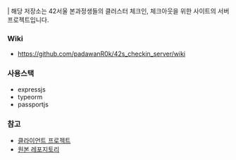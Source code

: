 | 해당 저장소는 42서울 본과정생들의 클러스터 체크인, 체크아웃을 위한 사이트의 서버 프로젝트입니다.

### Wiki
- https://github.com/padawanR0k/42s_checkin_server/wiki

### 사용스택
- expressjs
- typeorm
- passportjs

### 참고
- [클라이언트 프로젝트](https://github.com/padawanR0k/42s_checkin_client)
- [원본 레포지토리](https://github.com/42CivicHacking/42_checkIn)